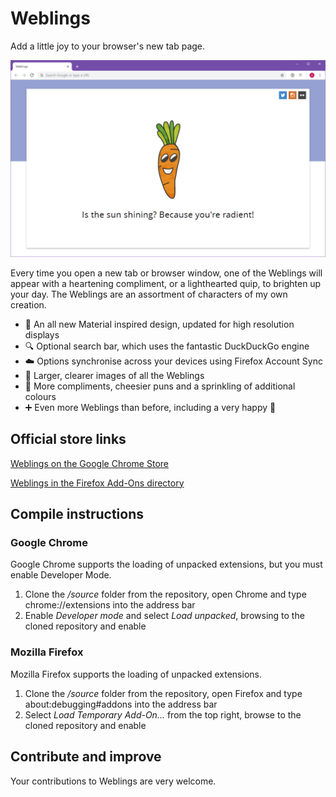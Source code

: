 # Weblings
Add a little joy to your browser's new tab page.

![Weblings in Chrome](https://raw.githubusercontent.com/seanosullivanuk/weblings/master/weblings2_screenshot.png)

Every time you open a new tab or browser window, one of the Weblings will appear with a heartening compliment, or a lighthearted quip, to brighten up your day. The Weblings are an assortment of characters of my own creation. 

* 🎨 An all new Material inspired design, updated for high resolution displays
* 🔍 Optional search bar, which uses the fantastic DuckDuckGo engine
* ☁️ Options synchronise across your devices using Firefox Account Sync
* 🌈 Larger, clearer images of all the Weblings
* 💬 More compliments, cheesier puns and a sprinkling of additional colours
* ➕ Even more Weblings than before, including a very happy 💩

## Official store links
[Weblings on the Google Chrome Store](https://chrome.google.com/webstore/detail/weblings/ajcegoplibdllogbfdappiaehbfgmehg)

[Weblings in the Firefox Add-Ons directory](https://addons.mozilla.org/en-GB/firefox/addon/weblings/)

## Compile instructions

### Google Chrome
Google Chrome supports the loading of unpacked extensions, but you must enable Developer Mode.

1. Clone the */source* folder from the repository, open Chrome and type chrome://extensions into the address bar
2. Enable *Developer mode* and select *Load unpacked*, browsing to the cloned repository and enable

### Mozilla Firefox
Mozilla Firefox supports the loading of unpacked extensions.

1. Clone the */source* folder from the repository, open Firefox and type about:debugging#addons into the address bar
2. Select *Load Temporary Add-On...* from the top right, browse to the cloned repository and enable

## Contribute and improve
Your contributions to  Weblings are very welcome.

